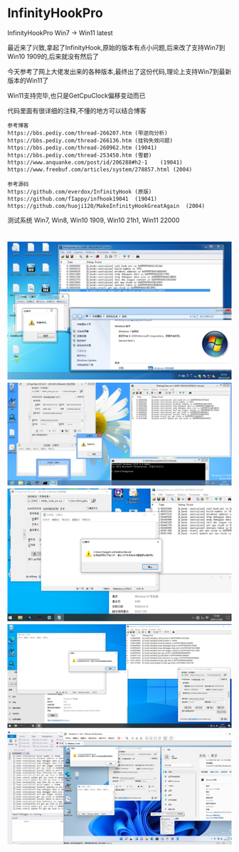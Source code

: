 # InfinityHookPro
InfinityHookPro Win7 -> Win11 latest

最近来了兴致,拿起了InfinityHook,原始的版本有点小问题,后来改了支持Win7到Win10 1909的,后来就没有然后了

今天参考了网上大佬发出来的各种版本,最终出了这份代码,理论上支持Win7到最新版本的Win11了

Win11支持完毕,也只是GetCpuClock偏移变动而已

代码里面有很详细的注释,不懂的地方可以结合博客

	参考博客
	https://bbs.pediy.com/thread-266207.htm (带逆向分析)
	https://bbs.pediy.com/thread-266136.htm	(挂钩失效问题)
	https://bbs.pediy.com/thread-260962.htm	(19041)
	https://bbs.pediy.com/thread-253450.htm	(雪碧)
	https://www.anquanke.com/post/id/206288#h2-1	(19041)
	https://www.freebuf.com/articles/system/278857.html	(2004)

	参考源码
	https://github.com/everdox/InfinityHook	(原版)
	https://github.com/fIappy/infhook19041	(19041)
	https://github.com/huoji120/MakeInfinityHookGreatAgain	(2004)

测试系统 Win7, Win8, Win10 1909, Win10 21h1, Win11 22000

<h1 align="center">
	<img src="Win7.jpg" alt="Win7">
	<img src="Win8.jpg" alt="Win8">
	<img src="Win10 1909.png" alt="Win10 1909">
	<img src="Win10 21h1.jpg" alt="Win10 21h1">
	<img src="Win11.jpg" alt="Win10 22000">
</h1>

